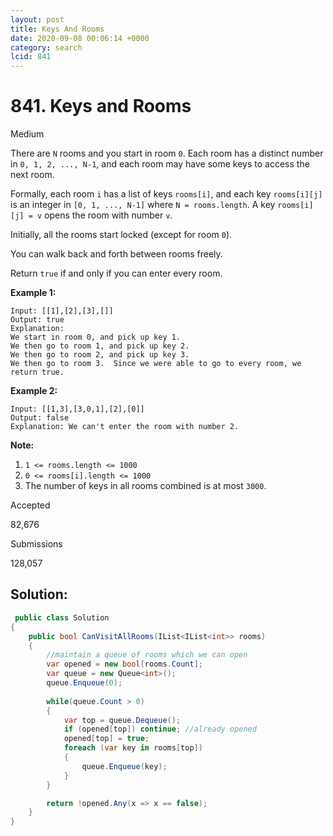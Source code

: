 ```yaml
---
layout: post
title: Keys And Rooms
date: 2020-09-08 00:06:14 +0000
category: search
lcid: 841
---
```


# 841. Keys and Rooms

Medium

There are `N` rooms and you start in room `0`. Each room has a distinct number in `0, 1, 2, ..., N-1`, and each room may have some keys to access the next room. 

Formally, each room `i` has a list of keys `rooms[i]`, and each key `rooms[i][j]` is an integer in `[0, 1, ..., N-1]` where `N = rooms.length`. A key `rooms[i][j] = v` opens the room with number `v`.

Initially, all the rooms start locked (except for room `0`). 

You can walk back and forth between rooms freely.

Return `true` if and only if you can enter every room.



**Example 1:**

```
Input: [[1],[2],[3],[]]
Output: true
Explanation:  
We start in room 0, and pick up key 1.
We then go to room 1, and pick up key 2.
We then go to room 2, and pick up key 3.
We then go to room 3.  Since we were able to go to every room, we return true.
```

**Example 2:**

```
Input: [[1,3],[3,0,1],[2],[0]]
Output: false
Explanation: We can't enter the room with number 2.
```

**Note:**

1. `1 <= rooms.length <= 1000`
2. `0 <= rooms[i].length <= 1000`
3. The number of keys in all rooms combined is at most `3000`.

Accepted

82,676

Submissions

128,057

## Solution:

```c#
 public class Solution
{
	public bool CanVisitAllRooms(IList<IList<int>> rooms)
	{
		//maintain a queue of rooms which we can open
		var opened = new bool[rooms.Count];
		var queue = new Queue<int>();
		queue.Enqueue(0);
		
		while(queue.Count > 0)
		{
			var top = queue.Dequeue();
			if (opened[top]) continue; //already opened
			opened[top] = true;
			foreach (var key in rooms[top])
			{
				queue.Enqueue(key);
			}
		}

		return !opened.Any(x => x == false);
	}
}
```